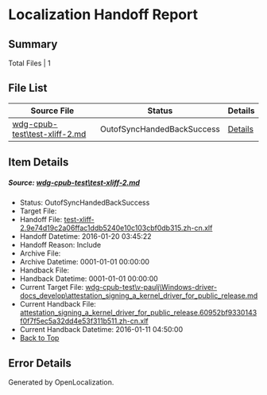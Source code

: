 # <a name='report-top'></a> Localization Handoff Report

## Summary
 Total Files | 1

## File List
 Source File | Status | Details 
 ----------- | ------ | ------- 
 [wdg-cpub-test\test-xliff-2.md](https://github.com/OpenLocalizationOrg/wdg-cpub-test/blob/711feb0e9cd1c1e0b257248dce211449e25a8c5b/wdg-cpub-test/test-xliff-2.md) | OutofSyncHandedBackSuccess | [Details](#0252b866a2d0c048b6a643cd9e48e006d15cf46c45)

## Item Details
##### <a name='0252b866a2d0c048b6a643cd9e48e006d15cf46c45'></a> Source: [wdg-cpub-test\test-xliff-2.md](https://github.com/OpenLocalizationOrg/wdg-cpub-test/blob/711feb0e9cd1c1e0b257248dce211449e25a8c5b/wdg-cpub-test/test-xliff-2.md)
* Status: OutofSyncHandedBackSuccess
* Target File: 
* Handoff File: [test-xliff-2.9e74d19c2a06ffac1ddb5240e10c103cbf0db315.zh-cn.xlf](https://github.com/OpenLocalizationOrg/olhandoff/blob/e6bbf0e17ba247dba19541a9aff564b1a278af79/ol-handoff/OpenLocalizationOrg/wdg-cpub-test.zh-cn/master/test-xliff-2.9e74d19c2a06ffac1ddb5240e10c103cbf0db315.zh-cn.xlf)
* Handoff Datetime: 2016-01-20 03:45:22
* Handoff Reason: Include
* Archive File: 
* Archive Datetime: 0001-01-01 00:00:00
* Handback File: 
* Handback Datetime: 0001-01-01 00:00:00
* Current Target File: [wdg-cpub-test\v-paulj\Windows-driver-docs_develop\attestation_signing_a_kernel_driver_for_public_release.md](https://github.com/OpenLocalizationOrg/wdg-cpub-test.zh-cn/blob/b768e43a1929be5bab54a088dbcc75d3742043a5/wdg-cpub-test/v-paulj/Windows-driver-docs_develop/attestation_signing_a_kernel_driver_for_public_release.md)
* Current Handback File: [attestation_signing_a_kernel_driver_for_public_release.60952bf9330143f0f7f5ec5a32dd4e53f311b511.zh-cn.xlf](https://github.com/OpenLocalizationOrg/olhandback/blob/17754d7745466ed93fe855d7a83cdf2dd3d7ae6f/ol-handback/OpenLocalizationOrg/wdg-cpub-test.zh-cn/master/attestation_signing_a_kernel_driver_for_public_release.60952bf9330143f0f7f5ec5a32dd4e53f311b511.zh-cn.xlf)
* Current Handback Datetime: 2016-01-11 04:50:00
* [Back to Top](#report-top)


## Error Details

Generated by OpenLocalization.
